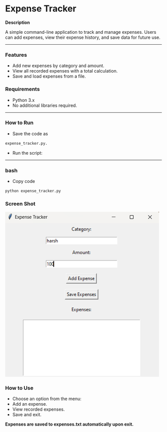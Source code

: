 # Expense Tracker

**Description**

A simple command-line application to track and manage expenses. Users can add expenses, view their expense history, and save data for future use.

---

### Features

- Add new expenses by category and amount.
- View all recorded expenses with a total calculation.
- Save and load expenses from a file.
  
### Requirements

- Python 3.x
- No additional libraries required.

---

### How to Run

- Save the code as

```bash
expense_tracker.py.
```

- Run the script:

---

### bash

- Copy code

```bash
python expense_tracker.py
```

### Screen Shot

![images](./images/expenses.png)

### How to Use
- Choose an option from the menu:
- Add an expense.
- View recorded expenses.
- Save and exit.
  
**Expenses are saved to expenses.txt automatically upon exit.**
